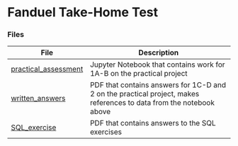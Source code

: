 # Fanduel Take-Home Test

### Files

| File | Description |
| --- | --- |
| [practical_assessment](/practical_assessment.ipynb) | Jupyter Notebook that contains work for 1A-B on the practical project |
| [written_answers](/written_answers.pdf) | PDF that contains answers for 1C-D and 2 on the practical project, makes references to data from the notebook above |
| [SQL_exercise](/SQL_exercise.pdf) | PDF that contains answers to the SQL exercises |

